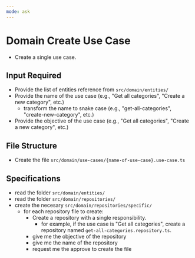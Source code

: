 ```yaml
---
mode: ask
---
```


# Domain Create Use Case

- Create a single use case.

## Input Required

- Provide the list of entities reference from `src/domain/entities/`
- Provide the name of the use case (e.g., "Get all categories", "Create a new category", etc.)
  - transform the name to snake case (e.g., "get-all-categories", "create-new-category", etc.)
- Provide the objective of the use case (e.g., "Get all categories", "Create a new category", etc.)

## File Structure

- Create the file `src/domain/use-cases/{name-of-use-case}.use-case.ts`

## Specifications

- read the folder `src/domain/entities/`
- read the folder `src/domain/repositories/`
- create the necesary `src/domain/repositories/specific/`
  - for each repository file to create:
    - Create a repository with a single responsibility.
      - for example, if the use case is "Get all categories", create a repository named `get-all-categories.repository.ts`.
    - give me the objective of the repository
    - give me the name of the repository
    - request me the approve to create the file
